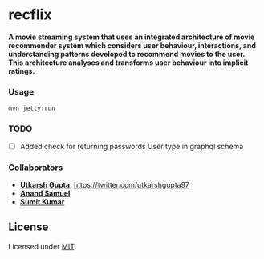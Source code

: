 # recflix

**A movie streaming system that uses an integrated architecture of movie recommender system which considers user behaviour, interactions, and understanding patterns developed to recommend movies to the user. This architecture analyses and transforms user behaviour into implicit ratings.**

### Usage

    mvn jetty:run

### TODO

* [ ] Added check for returning passwords User type in graphql schema

### Collaborators

* [**Utkarsh Gupta**](https://github.com/UtkarshGupta-CS), <https://twitter.com/utkarshgupta97>
* [**Anand Samuel**](https://github.com/AndyPSam)
* [**Sumit Kumar**](https://github.com/sumit1202)

## License

Licensed under [MIT](./LICENSE).
